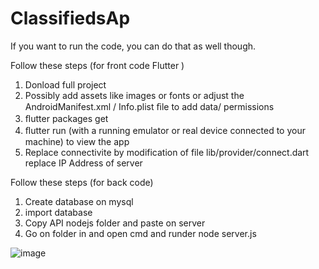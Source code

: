 # ClassifiedsAp


If you want to run the code, you can do that as well though. 

Follow these steps  (for front code  Flutter ) 
1) Donload  full project   
2) Possibly add assets like images or fonts or adjust the AndroidManifest.xml / Info.plist ﬁle to add data/ permissions 
3) ﬂutter packages get 
4) ﬂutter run (with a running emulator or real device connected to your machine) to view the app
5) Replace   connectivite by  modification of file lib/provider/connect.dart   replace IP Address of server 

Follow these steps  (for  back code) 
1)  Create database on mysql   
2) import  database 
3) Copy API nodejs folder and paste on server 
4) Go on folder in and open cmd and runder node server.js 

![image](https://user-images.githubusercontent.com/30812040/125620395-f469f095-9d30-4f34-836d-307ec3581ede.png)


 
